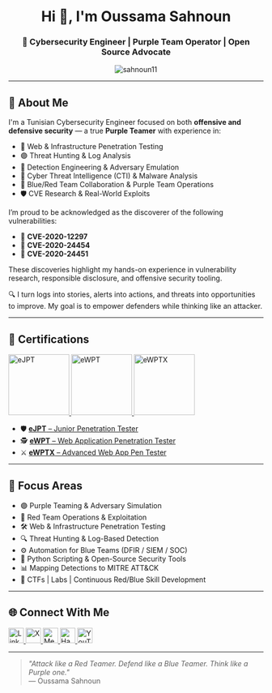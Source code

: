 <h1 align="center">Hi 👋, I'm Oussama Sahnoun</h1>
<h3 align="center">🔐 Cybersecurity Engineer | Purple Team Operator | Open Source Advocate</h3>

<p align="center">
  <img src="https://komarev.com/ghpvc/?username=sahnoun11&label=Profile%20views&color=0e75b6&style=flat" alt="sahnoun11" />
</p>

---

## 🧠 About Me

I'm a Tunisian Cybersecurity Engineer focused on both **offensive and defensive security** — a true **Purple Teamer** with experience in:

- 🔴 Web & Infrastructure Penetration Testing  
- 🟣 Threat Hunting & Log Analysis  
- 🔵 Detection Engineering & Adversary Emulation  
- 🎯 Cyber Threat Intelligence (CTI) & Malware Analysis  
- 🤝 Blue/Red Team Collaboration & Purple Team Operations  
- 🛡️ CVE Research & Real-World Exploits

I’m proud to be acknowledged as the discoverer of the following vulnerabilities:

- 🛑 **CVE-2020-12297**  
- 🛑 **CVE-2020-24454**  
- 🛑 **CVE-2020-24451**

These discoveries highlight my hands-on experience in vulnerability research, responsible disclosure, and offensive security tooling.

🔍 I turn logs into stories, alerts into actions, and threats into opportunities to improve. My goal is to empower defenders while thinking like an attacker.

---

## 🏅 Certifications

<p>
  <a href="https://certs.ine.com/37b267e8-6444-44ae-bab0-ccfbdb72fcfb#acc.KpdVFC59" target="_blank">
    <img src="https://templates.images.credential.net/16947192901898719699151540862834.png" alt="eJPT" width="120"/>
  </a>
  <a href="https://certs.ine.com/e5109950-6ba6-4395-bed8-4e67e0b1e055#acc.n2k3ByVE" target="_blank">
    <img src="https://templates.images.credential.net/16947191873158488518373721742383.png" alt="eWPT" width="120"/>
  </a>
  <a href="https://certs.ine.com/0b34efb4-32cd-4990-b15b-80c744d55786#acc.bruIzhA8" target="_blank">
    <img src="https://templates.images.credential.net/16947191222671701758205992327842.png" alt="eWPTX" width="120"/>
  </a>
</p>

- 🛡️ [**eJPT** – Junior Penetration Tester](https://certs.ine.com/37b267e8-6444-44ae-bab0-ccfbdb72fcfb#acc.KpdVFC59)  
- 🕵️ [**eWPT** – Web Application Penetration Tester](https://certs.ine.com/e5109950-6ba6-4395-bed8-4e67e0b1e055#acc.n2k3ByVE)  
- ⚔️ [**eWPTX** – Advanced Web App Pen Tester](https://certs.ine.com/0b34efb4-32cd-4990-b15b-80c744d55786#acc.bruIzhA8)

---

## 🧭 Focus Areas

- 🟣 Purple Teaming & Adversary Simulation
- 🔴 Red Team Operations & Exploitation
- 🛠️ Web & Infrastructure Penetration Testing
- 🔍 Threat Hunting & Log-Based Detection 
- ⚙️ Automation for Blue Teams (DFIR / SIEM / SOC)
- 🧰 Python Scripting & Open-Source Security Tools
- 📊 Mapping Detections to MITRE ATT&CK
- 🧪 CTFs | Labs | Continuous Red/Blue Skill Development

---

## 🌐 Connect With Me

<p align="left">
  <a href="https://linkedin.com/in/oussama-sahnoun-0ba565131" target="_blank">
    <img src="https://raw.githubusercontent.com/rahuldkjain/github-profile-readme-generator/master/src/images/icons/Social/linked-in-alt.svg" alt="LinkedIn" width="30" height="30"/>
  </a>
  <a href="https://twitter.com/sahnounoussama5" target="_blank">
    <img src="https://cdn.jsdelivr.net/gh/devicons/devicon/icons/twitter/twitter-original.svg" alt="X" width="30" height="30"/>
  </a>
  <a href="https://medium.com/@sahnounoussama" target="_blank">
    <img src="https://raw.githubusercontent.com/rahuldkjain/github-profile-readme-generator/master/src/images/icons/Social/medium.svg" alt="Medium" width="30" height="30"/>
  </a>
  <a href="https://app.hackthebox.com/profile/63065" target="_blank">
    <img src="https://icons-for-free.com/iff/png/512/hackthebox-1330289840795787516.png" alt="Hack The Box" width="30" height="30"/>
  </a>
  <a href="https://www.youtube.com/c/sahnoun111" target="_blank">
    <img src="https://raw.githubusercontent.com/rahuldkjain/github-profile-readme-generator/master/src/images/icons/Social/youtube.svg" alt="YouTube" width="30" height="30"/>
  </a>
</p>

---

> _"Attack like a Red Teamer. Defend like a Blue Teamer. Think like a Purple one."_  
> — Oussama Sahnoun
